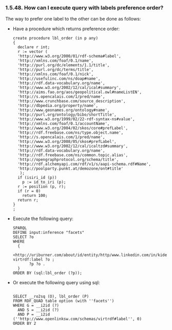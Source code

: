 <div>

<div>

<div>

<div>

### 1.5.48. How can I execute query with labels preference order?

</div>

</div>

</div>

The way to prefer one label to the other can be done as follows:

<div>

- Have a procedure which returns preference order:

  ``` programlisting
  create procedure lbl_order (in p any)
  {
    declare r int;
    r := vector (
    'http://www.w3.org/2000/01/rdf-schema#label',
    'http://xmlns.com/foaf/0.1/name',
    'http://purl.org/dc/elements/1.1/title',
    'http://purl.org/dc/terms/title',
    'http://xmlns.com/foaf/0.1/nick',
    'http://usefulinc.com/ns/doap#name',
    'http://rdf.data-vocabulary.org/name',
    'http://www.w3.org/2002/12/cal/ical#summary',
    'http://aims.fao.org/aos/geopolitical.owl#nameListEN',
    'http://s.opencalais.com/1/pred/name',
    'http://www.crunchbase.com/source_description',
    'http://dbpedia.org/property/name',
    'http://www.geonames.org/ontology#name',
    'http://purl.org/ontology/bibo/shortTitle',
    'http://www.w3.org/1999/02/22-rdf-syntax-ns#value',
    'http://xmlns.com/foaf/0.1/accountName',
    'http://www.w3.org/2004/02/skos/core#prefLabel',
    'http://rdf.freebase.com/ns/type.object.name',
    'http://s.opencalais.com/1/pred/name',
    'http://www.w3.org/2008/05/skos#prefLabel',
    'http://www.w3.org/2002/12/cal/icaltzd#summary',
    'http://rdf.data-vocabulary.org/name',
    'http://rdf.freebase.com/ns/common.topic.alias',
    'http://opengraphprotocol.org/schema/title',
    'http://rdf.alchemyapi.com/rdf/v1/s/aapi-schema.rdf#Name',
    'http://poolparty.punkt.at/demozone/ont#title'
     );
    if (isiri_id (p))
      p := id_to_iri (p);
    r := position (p, r);
    if (r = 0)
      return 100;
    return r;
  }
  ;
  ```

- Execute the following query:

  ``` programlisting
  SPARQL
  DEFINE input:inference "facets"
  SELECT ?o
  WHERE
    {
      <http://uriburner.com/about/id/entity/http/www.linkedin.com/in/kidehen#CV_mfrTl4s6Jy> virtrdf:label ?o ;
         ?p ?o .
    }
  ORDER BY (sql:lbl_order (?p));
  ```

- Or execute the following query using sql:

  ``` programlisting

  SELECT __ro2sq (O), lbl_order (P)
  FROM RDF_QUAD table option (with ''facets'')
  WHERE G = __i2id (?)
    AND S = __i2id (?)
    AND P = __i2id (''http://www.openlinksw.com/schemas/virtrdf#label'', 0)
  ORDER BY 2
  ```

</div>

</div>
